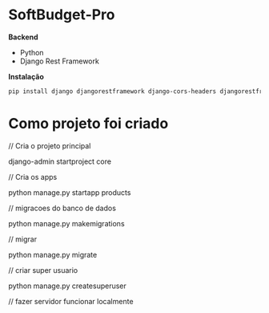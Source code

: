 # SoftBudget-Pro

**Backend**

- Python  
- Django Rest Framework  

**Instalação**

```bash
pip install django djangorestframework django-cors-headers djangorestframework-simplejwt
```

# Como projeto foi criado

// Cria o projeto principal

django-admin startproject core

// Cria os apps

python manage.py startapp products

// migracoes do banco de dados

python manage.py makemigrations

// migrar

python manage.py migrate

// criar super usuario

python manage.py createsuperuser

// fazer servidor funcionar localmente



